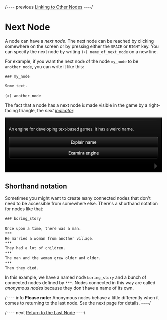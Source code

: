 
/---- previous
[Linking to Other Nodes](links.md)
----/

# Next Node

A node can have a *next node*. The next node can be reached by clicking somewhere on the screen
or by pressing either the `SPACE` or `RIGHT` key. You can specify the next node by writing
`(>) name_of_next_node` on a new line.

For example, if you want the next node of the node `my_node` to be `another_node`,
you can write it like this:

```toothrot
### my_node

Some text.

(>) another_node
```

The fact that a node has a next node is made visible in the game by a right-facing triangle,
the *next [indicator](indicators.md)*:

![Next indicator](../../images/next-indicator.png)


## Shorthand notation

Sometimes you might want to create many connected nodes that don't need to be accessible from
somewhere else. There's a shorthand notation for nodes like that:

```toothrot
### boring_story

Once upon a time, there was a man.
***
He married a woman from another village.
***
They had a lot of children.
***
The man and the woman grew older and older.
***
Then they died.
```

In this example, we have a named node `boring_story` and a bunch of connected
nodes defined by `***`. Nodes connected in this way are called *anonymous nodes* because
they don't have a name of its own.

/---- info
**Please note:** Anonymous nodes behave a little differently when it comes to returning
to the last node. See the next page for details.
----/

/---- next
[Return to the Last Node](return-to-last.md)
----/
